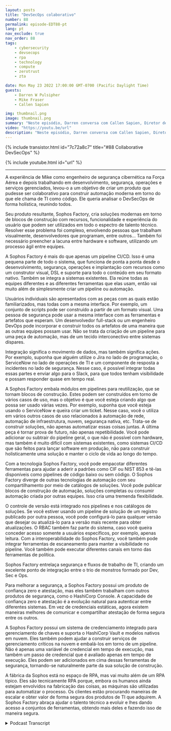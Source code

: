 ```yaml
---
layout: posts
title: "DevSecOps colaborativo"
number: 88
permalink: episode-EDT88-pt
lang: pt
nav_exclude: true
nav_order: 88
tags:
    - cybersecurity
    - devsecops
    - rpa
    - technology
    - compute
    - zerotrust
    - zta

date: Mon May 23 2022 17:00:00 GMT-0700 (Pacific Daylight Time)
guests:
    - Darren W Pulsipher
    - Mike Fraser
    - Callen Sapien

img: thumbnail.png
image: thumbnail.png
summary: "Neste episódio, Darren conversa com Callen Sapien, Diretor de Gerenciamento de Produtos da Sophos Factory, e Mike Fraser, VP de DevSecOps, sobre seu produto que permite uma colaboração verdadeiramente integrada entre Segurança, Desenvolvimento e Operações (SecDevOps)."
video: "https://youtu.be/url"
description: "Neste episódio, Darren conversa com Callen Sapien, Diretor de Gerenciamento de Produtos da Sophos Factory, e Mike Fraser, VP de DevSecOps, sobre seu produto que permite uma colaboração verdadeiramente integrada entre Segurança, Desenvolvimento e Operações (SecDevOps)."
---
```


<div>
{% include transistor.html id="7c72a8c7" title="#88 Collaborative DevSecOps" %}

{% include youtube.html id="url" %}
</div>

---

A experiência de Mike como engenheiro de segurança cibernética na Força Aérea e depois trabalhando em desenvolvimento, segurança, operações e serviços gerenciados, levou-o a um objetivo de criar um produto que pudesse ser colaborativo para construir automação moderna em torno do que ele chama de TI como código. Ele queria analisar o DevSecOps de forma holística, reunindo todos.

Seu produto resultante, Sophos Factory, cria soluções modernas em torno de blocos de construção com recursos, funcionalidade e experiência do usuário que podem ser utilizados em todo o espectro de talento técnico. Resolver esse problema foi complexo, envolvendo pessoas que trabalham visualmente, desenvolvedores que programam, entre outros... Também foi necessário preencher a lacuna entre hardware e software, utilizando um processo ágil entre equipes.

A Sophos Factory é mais do que apenas um pipeline CI/CD. Isso é uma pequena parte de todo o sistema, que funciona de ponta a ponta desde o desenvolvimento, segurança, operações e implantação com recursos como um construtor visual, DSL e suporte para todo o conteúdo em seu formato nativo. Também se integra a sistemas existentes. Ela reúne todas as equipes diferentes e as diferentes ferramentas que elas usam, então vai muito além de simplesmente criar um pipeline ou automação.

Usuários individuais são apresentados com as peças com as quais estão familiarizados, mas todas com a mesma interface. Por exemplo, um conjunto de scripts pode ser construído a partir de um formato visual. Uma pessoa de segurança pode usar a mesma interface com as ferramentas e artefatos que esperam. Um desenvolvedor full-stack ou um engenheiro DevOps pode incorporar e construir todos os artefatos de uma maneira que as outras equipes possam usar. Não se trata da criação de um pipeline para uma peça de automação, mas de um tecido interconectivo entre sistemas díspares.

Integração significa o movimento de dados, mas também significa ações. Por exemplo, suponha que alguém utilize o Jira no lado de programação, o ServiceNow no lado de operações de TI e um componente de resposta a incidentes no lado de segurança. Nesse caso, é possível integrar todas essas partes e enviar algo para o Slack, para que todos tenham visibilidade e possam responder quase em tempo real.

A Sophos Factory embala módulos em pipelines para reutilização, que se tornam blocos de construção. Estes podem ser construídos em torno de vários casos de uso, mas o objetivo é que você esteja criando algo que possa ser usado várias vezes. Por exemplo, suponha que você esteja usando o ServiceNow e queira criar um ticket. Nesse caso, você o utiliza em vários outros casos de uso relacionados à automação de rede, automação de infraestrutura, nuvem, segurança nativa, etc. Trata-se de construir soluções, não apenas automatizar essas coisas juntas. A última peça é tornar prova de futuro, não apenas repetibilidade. Você pode adicionar ou subtrair do pipeline geral, o que não é possível com hardware, mas também é muito difícil com sistemas existentes, como sistemas CI/CD que são feitos para lançar software em produção, não para construir holisticamente uma solução e manter o ciclo de vida ao longo do tempo.

Com a tecnologia Sophos Factory, você pode empacotar diferentes ferramentas para ajudar a aderir a padrões como CIF ou NIST 853 e tê-las disponíveis como pipelines de código baixo ou sem código. O Sophos Factory diverge de outras tecnologias de automação com seu compartilhamento por meio de catálogos de soluções. Você pode publicar blocos de construção de automação, soluções completas ou consumir automação criada por outras equipes. Isso cria uma tremenda flexibilidade.

O controle de versão está integrado nos pipelines e nos catálogos de soluções. Se você estiver usando um pipeline de solução de um registro publicado por outra pessoa, você pode configurá-lo para qualquer versão que desejar ou atualizá-lo para a versão mais recente para obter atualizações. O RBAC também faz parte do sistema, caso você queira conceder acesso somente a usuários específicos, por exemplo, apenas leitura. Com a interoperabilidade do Sophos Factory, você também pode integrar ferramentas de escaneamento para manter a visibilidade no pipeline. Você também pode executar diferentes canais em torno das ferramentas de política.

Sophos Factory entrelaça segurança e fluxos de trabalho de TI, criando um excelente ponto de integração entre o trio de monstros formado por Dev, Sec e Ops.

Para melhorar a segurança, a Sophos Factory possui um produto de confiança zero e atestação, mas eles também trabalham com outros produtos de segurança, como o HashiCorp Console. A capacidade de confiança zero e atestação é a evolução natural para autenticar entre diferentes sistemas. Em vez de credenciais estáticas, agora existem maneiras melhores de comunicar e compartilhar atestação de forma segura entre os outros.

A Sophos Factory possui um sistema de credenciamento integrado para gerenciamento de chaves e suporta o HashiCorp Vault e modelos nativos em nuvem. Eles também podem ajudar a construir serviços de gerenciamento críticos na nuvem e embalá-los em torno de um pipeline. Não é apenas uma variável de credencial em tempo de execução, mas também um passo de credencial que é avaliado apenas em tempo de execução. Eles podem ser adicionados em cima dessas ferramentas de segurança, tornando-se naturalmente parte da sua solução de construção.

A fábrica da Sophos está no espaço de RPA, mas vai muito além de um RPA típico. Eles são tecnicamente RPA porque, embora os humanos ainda estejam envolvidos na fabricação das coisas, as máquinas são utilizadas para automatizar o processo. Os clientes estão procurando maneiras de escalar e obter valor de forma segura dos produtos de TI que adquirem. A Sophos Factory abraça ajudar o talento técnico a evoluir e lhes dando acesso a conjuntos de ferramentas, obtendo mais deles e fazendo isso de maneira segura.



<details>
<summary> Podcast Transcript </summary>

<p></p>

</details>
